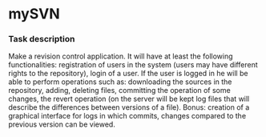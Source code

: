 # mySVN

### Task description

Make a revision control application. It will have at least the following functionalities: registration of users in the system (users may have different rights to the repository), login of a user. If the user is logged in he will be able to perform operations such as: downloading the sources in the repository, adding, deleting files, committing the operation of some changes, the revert operation (on the server will be kept log files that will describe the differences between versions of a file). Bonus: creation of a graphical interface for logs in which commits, changes compared to the previous version can be viewed.


